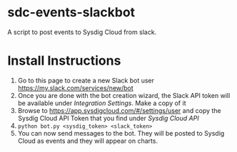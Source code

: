 # sdc-events-slackbot
A script to post events to Sysdig Cloud from slack.

# Install Instructions
1. Go to this page to create a new Slack bot user https://my.slack.com/services/new/bot
2. Once you are done with the bot creation wizard, the Slack API token will be available under _Integration Settings_. Make a copy of it
3. Browse to https://app.sysdigcloud.com/#/settings/user and copy the Sysdig Cloud API Token that you find under _Sysdig Cloud API_
4. `python bot.py <sysdig_token> <slack_token>`
5. You can now send messages to the bot. They will be posted to Sysdig Cloud as events and they will appear on charts.
